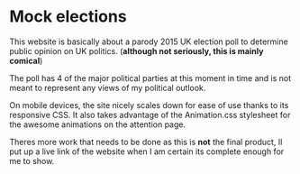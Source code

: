 # Mock elections

This website is basically about a parody 2015 UK election poll to determine public opinion on UK politics. (**although not seriously, this is mainly comical**) 

The poll has 4 of the major political parties at this moment in time and is not meant to represent any views of my political outlook.

On mobile devices, the site nicely scales down for ease of use thanks to its responsive CSS. It also takes advantage of the Animation.css stylesheet for the awesome animations on the attention page.


Theres more work that needs to be done as this is **not** the final product, Il put up a live link of the website when I am certain its complete enough for me to show.

